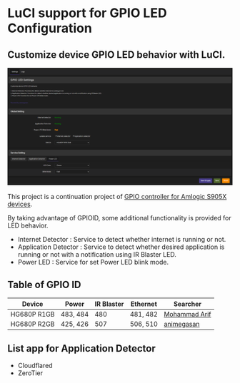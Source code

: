 # LuCI support for GPIO LED Configuration

## Customize device GPIO LED behavior with LuCI.

<img alt="Preview" src="https://raw.githubusercontent.com/animegasan/mikwrt/main/preview/luci-app-gpioled.png"/>

This project is a continuation project of <a href="https://github.com/lutfailham96/s905x-gpio" target="_blank">GPIO controller for Amlogic S905X devices</a>.

By taking advantage of GPIOID, some additional functionality is provided for LED behavior.

* Internet Detector : Service to detect whether internet is running or not.
* Application Detector : Service to detect whether desired application is running or not with a notification using IR Blaster LED.
* Power LED : Service for set Power LED blink mode.

## Table of GPIO ID
| Device | Power | IR Blaster | Ethernet | Searcher |
| ------ | ----- | ---------- | -------- | -------- |
| HG680P R1GB | 483, 484 | 480 | 481, 482| <a href="https://www.facebook.com/arif.kholid" target="_blank">Mohammad Arif</a> |
| HG680P R2GB | 425, 426 | 507 | 506, 510| <a href="https://github.com/animegasan" target="_blank">animegasan</a> |

## List app for Application Detector
* Cloudflared
* ZeroTier
